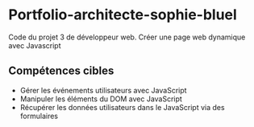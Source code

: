 # Portfolio-architecte-sophie-bluel

Code du projet 3 de développeur web.
Créer une page web dynamique avec Javascript

## Compétences cibles
 - Gérer les événements utilisateurs avec JavaScript
 - Manipuler les éléments du DOM avec JavaScript
 - Récupérer les données utilisateurs dans le JavaScript via des formulaires
